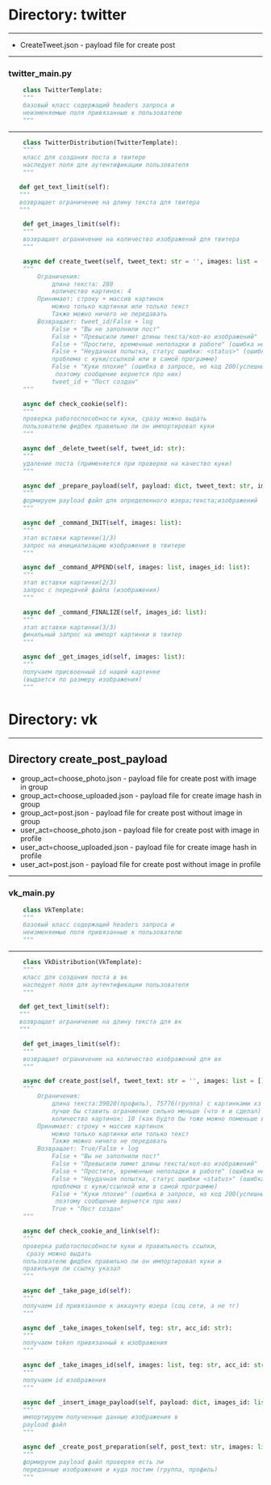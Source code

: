 # Directory: twitter

---
 - CreateTweet.json - payload file for create post

---
### twitter_main.py
```python
    class TwitterTemplate:
    """
    базовый класс содержащий headers запроса и 
    неизменяемые поля привязанные к пользователю
    """
```
---

```python
    class TwitterDistribution(TwitterTemplate):
    """
    класс для создания поста в твитере
    наследует поля для аутентификации пользователя
    """
```
 ```python
    def get_text_limit(self):
    """
    возвращает ограничение на длину текста для твитера
    """
```
```python
    def get_images_limit(self):
    """
    возвращает ограничение на количество изображений для твитера
    """
```
```python
    async def create_tweet(self, tweet_text: str = '', images: list = []):
    """
        Ограничения:
            длина текста: 280
            количество картинок: 4
        Принимает: строку + массив картинок
            можно только картинки или только текст
            Также можно ничего не передавать
        Возвращает: tweet_id/False + log
            False + "Вы не заполнили пост"
            False + "Превысили лимит длины текста/кол-во изображений"
            False + "Простите, временные неполадки в работе" (ошибка не зависит от пользователя)
            False + "Неудачная попытка, статус ошибки: <status>" (ошибка в запросе, с аварийным кодом,
            проблема с куки/ссылкой или в самой программе)
            False + "Куки плохие" (ошибка в запросе, но код 200(успешный), значит плохие куки 90%
             поэтому сообщение вернется про них)
            tweet_id + "Пост создан"
    """
```
```python
    async def check_cookie(self):
    """
    проверка работоспособности куки, сразу можно выдать
    пользователю фидбек правильно ли он импортировал куки
    """
```
```python
    async def _delete_tweet(self, tweet_id: str):
    """
    удаление поста (применяется при проверке на качество куки) 
    """
```
```python
    async def _prepare_payload(self, payload: dict, tweet_text: str, images: list):
    """
    формируем payload файл для определенного юзера;текста;изображений
    """
```
```python
    async def _command_INIT(self, images: list):
    """
    этап вставки картинки(1/3)
    запрос на инициализацию изображения в твитере
    """
```
```python
    async def _command_APPEND(self, images: list, images_id: list):
    """
    этап вставки картинки(2/3)
    запрос с передачей файла (изображения)
    """
```
```python
    async def _command_FINALIZE(self, images_id: list):
    """
    этап вставки картинки(3/3)
    финальный запрос на импорт картинки в твитер
    """
```
```python
    async def _get_images_id(self, images: list):
    """
    получаем присвоенный id нашей картинке 
    (выдается по размеру изображения)
    """
```

# Directory: vk

---
## Directory create_post_payload

 - group_act=choose_photo.json - payload file for create post with image in group
 - group_act=choose_uploaded.json - payload file for create image hash in group
 - group_act=post.json - payload file for create post without image in group
 - user_act=choose_photo.json - payload file for create post with image in profile
 - user_act=choose_uploaded.json - payload file for create image hash in profile
 - user_act=post.json - payload file for create post without image in profile

---
### vk_main.py
```python
    class VkTemplate:
    """
    базовый класс содержащий headers запроса и 
    неизменяемые поля привязанные к пользователю
    """
```
---

```python
    class VkDistribution(VkTemplate):
    """
    класс для создания поста в вк
    наследует поля для аутентификации пользователя
    """
```
 ```python
    def get_text_limit(self):
    """
    возвращает ограничение на длину текста для вк
    """
```
```python
    def get_images_limit(self):
    """
    возвращает ограничение на количество изображений для вк
    """
```
```python
    async def create_post(self, tweet_text: str = '', images: list = []):
    """
        Ограничения:
            длина текста:39020(профиль), 75776(группа) с картинками хз меняется ли что - то
            лучше бы ставить ограниение сильно меньше (что я и сделал)
            количество картинок: 10 (как будто бы тоже можно поменьше выставить, но поставил 10)
        Принимает: строку + массив картинок
            можно только картинки или только текст
            Также можно ничего не передавать
        Возвращает: True/False + log
            False + "Вы не заполнили пост"
            False + "Превысили лимит длины текста/кол-во изображений"
            False + "Простите, временные неполадки в работе" (ошибка не зависит от пользователя)
            False + "Неудачная попытка, статус ошибки <status>" (ошибка в запросе, с аварийным кодом,
            проблема с куки/ссылкой или в самой программе)
            False + "Куки плохие" (ошибка в запросе, но код 200(успешный), значит плохие куки 90%
             поэтому сообщение вернется про них)
            True + "Пост создан"
    """
```
```python
    async def check_cookie_and_link(self):
    """
    проверка работоспособности куки и правильность ссылки,
     сразу можно выдать
    пользователю фидбек правильно ли он импортировал куки и
    правильную ли ссылку указал
    """
```
```python
    async def _take_page_id(self):
    """
    получаем id привязанное к аккаунту юзера (соц сети, а не тг)
    """
```
```python
    async def _take_images_token(self, teg: str, acc_id: str):
    """
    получаем token привязанный к изображения
    """
```
```python
    async def _take_images_id(self, images: list, teg: str, acc_id: str):
    """
    получаем id изображения
    """
```
```python
    async def _insert_image_payload(self, payload: dict, images_id: list, teg: str):
    """
    импортируем полученные данные изображения в 
    payload файл
    """
```
```python
    async def _create_post_preparation(self, post_text: str, images: list):
    """
    формируем payload файл проверяя есть ли
    переданные изображения и куда постим (группа, профиль)
    """
```